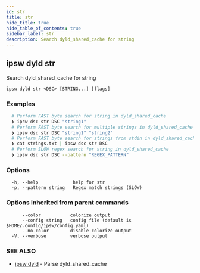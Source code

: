 ```yaml
---
id: str
title: str
hide_title: true
hide_table_of_contents: true
sidebar_label: str
description: Search dyld_shared_cache for string
---
```

## ipsw dyld str

Search dyld_shared_cache for string

```
ipsw dyld str <DSC> [STRING...] [flags]
```

### Examples

```bash
  # Perform FAST byte search for string in dyld_shared_cache
  ❯ ipsw dsc str DSC "string1"
  # Perform FAST byte search for multiple strings in dyld_shared_cache
  ❯ ipsw dsc str DSC "string1" "string2"
  # Perform FAST byte search for strings from stdin in dyld_shared_cache
  ❯ cat strings.txt | ipsw dsc str DSC
  # Perform SLOW regex search for string in dyld_shared_cache
  ❯ ipsw dsc str DSC --pattern "REGEX_PATTERN"
```

### Options

```
  -h, --help             help for str
  -p, --pattern string   Regex match strings (SLOW)
```

### Options inherited from parent commands

```
      --color           colorize output
      --config string   config file (default is $HOME/.config/ipsw/config.yaml)
      --no-color        disable colorize output
  -V, --verbose         verbose output
```

### SEE ALSO

* [ipsw dyld](/docs/cli/ipsw/dyld)	 - Parse dyld_shared_cache

